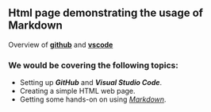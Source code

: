 ## Html page demonstrating the usage of Markdown
 Overview of [**github**](https://github.com/) and [**vscode**](https://code.visualstudio.com/)  
 
 
### We would be covering the following topics:
* Setting up _**GitHub**_ and _**Visual Studio Code**_. 
* Creating a simple HTML web page.
* Getting some hands-on on using [_Markdown_](https://www.markdowntutorial.com).
